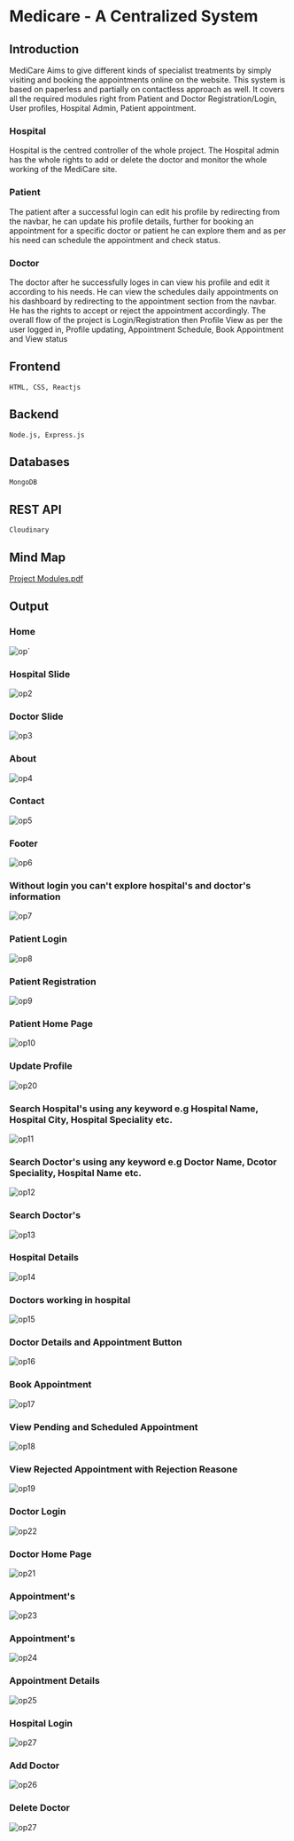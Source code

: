
# Medicare - A Centralized System
## Introduction
MediCare 
  Aims to give different kinds of specialist treatments by simply visiting and booking the 
appointments online on the website. This system is based on paperless and partially on 
contactless approach as well. It covers all the required modules right from Patient and Doctor 
Registration/Login, User profiles, Hospital Admin, Patient appointment.
### Hospital 
  Hospital is the centred controller of the whole project. The Hospital admin has the 
whole rights to add or delete the doctor and monitor the whole working of the MediCare site.
### Patient 
  The patient after a successful login can edit his profile by redirecting from the 
navbar, he can update his profile details, further for booking an appointment for a specific 
doctor or patient he can explore them and as per his need can schedule the appointment and 
check status.
### Doctor 
  The doctor after he successfully loges in can view his profile and edit it according to 
his needs. He can view the schedules daily appointments on his dashboard by redirecting to 
the appointment section from the navbar. He has the rights to accept or reject the appointment 
accordingly.
The overall flow of the project is Login/Registration then Profile View as per the user logged 
in, Profile updating, Appointment Schedule, Book Appointment and View status

## Frontend 
    HTML, CSS, Reactjs
## Backend
    Node.js, Express.js
## Databases
    MongoDB
## REST API
    Cloudinary
## Mind Map
[Project Modules.pdf](https://github.com/sanketsupekar/MediCare/files/12217524/Project.Modules.pdf)

## Output
### Home
![op`](https://github.com/sanketsupekar/MediCare/assets/72608053/198b4396-5bd5-4524-8f44-b99a6f3b7137)

### Hospital Slide
![op2](https://github.com/sanketsupekar/MediCare/assets/72608053/0bb74939-18dc-494b-bf41-a5b1e1d47e3c)

### Doctor Slide

![op3](https://github.com/sanketsupekar/MediCare/assets/72608053/24570540-57b3-48e6-ab6d-b1f9317dbf7d)

### About

![op4](https://github.com/sanketsupekar/MediCare/assets/72608053/7b760f82-b0ca-419a-8aa4-aede2b888b38)

### Contact

![op5](https://github.com/sanketsupekar/MediCare/assets/72608053/3d0879cd-7587-4912-a3bf-d8b3023efe7f)

### Footer
![op6](https://github.com/sanketsupekar/MediCare/assets/72608053/536563c4-f103-428c-8b08-67866294768a)


### Without login you can't explore hospital's and doctor's information
![op7](https://github.com/sanketsupekar/MediCare/assets/72608053/086d6383-e441-425b-96c1-bc2db1697490)
### Patient Login
![op8](https://github.com/sanketsupekar/MediCare/assets/72608053/b6d748ed-b6d0-40ce-a6a6-7b9b11703b4f)
### Patient Registration
![op9](https://github.com/sanketsupekar/MediCare/assets/72608053/95578486-47b8-41cd-937c-365b360bd20c)
### Patient Home Page
![op10](https://github.com/sanketsupekar/MediCare/assets/72608053/8231911a-0abe-4c6d-a3c4-abdfa0d743a1)
### Update Profile
![op20](https://github.com/sanketsupekar/MediCare/assets/72608053/57010607-0d4b-4be3-92a4-10f41ce69fd0)
### Search Hospital's using any keyword e.g Hospital Name, Hospital City, Hospital Speciality etc.
![op11](https://github.com/sanketsupekar/MediCare/assets/72608053/77f7c913-ab5d-4401-acf8-fa60641c159e)
### Search Doctor's using any keyword e.g Doctor Name, Dcotor Speciality, Hospital Name etc.
![op12](https://github.com/sanketsupekar/MediCare/assets/72608053/f7e82900-168f-478e-9caa-1bd0a96c25d3)
### Search Doctor's
![op13](https://github.com/sanketsupekar/MediCare/assets/72608053/6c26b476-94ab-4e8b-becc-c86eef42a9fb)

### Hospital Details
![op14](https://github.com/sanketsupekar/MediCare/assets/72608053/e4cd06e1-b901-4668-ba5d-2e4812868155)

### Doctors working in hospital
![op15](https://github.com/sanketsupekar/MediCare/assets/72608053/ff2975c0-d2c2-4ac2-96ef-697b3a88b65b)

### Doctor Details and Appointment Button
![op16](https://github.com/sanketsupekar/MediCare/assets/72608053/87638c33-23f5-4d92-aa79-c3dd25ceeaad)

### Book Appointment
![op17](https://github.com/sanketsupekar/MediCare/assets/72608053/80142e0a-12fb-4043-9032-5785fa0be206)

### View Pending and Scheduled Appointment
![op18](https://github.com/sanketsupekar/MediCare/assets/72608053/8b583b88-19a3-47fd-8935-eb7f03f0d16f)
### View Rejected Appointment with Rejection Reasone
![op19](https://github.com/sanketsupekar/MediCare/assets/72608053/0c4e8320-f1ac-4bce-a677-c165d8838592)

### Doctor Login
![op22](https://github.com/sanketsupekar/MediCare/assets/72608053/2820b921-20d4-4a41-b42f-08659efe2b81)

### Doctor Home Page
![op21](https://github.com/sanketsupekar/MediCare/assets/72608053/04e9925b-daac-45f0-887a-790899de4c60)

### Appointment's
![op23](https://github.com/sanketsupekar/MediCare/assets/72608053/1f25cf3d-3cd1-4e07-9ee6-832bacaee2a8)
### Appointment's
![op24](https://github.com/sanketsupekar/MediCare/assets/72608053/c0707c5e-f74b-47d3-bd50-5b7a1e81073a)

### Appointment Details
![op25](https://github.com/sanketsupekar/MediCare/assets/72608053/dee6ef37-2dda-4a0b-ae78-d493dda4a4c8)


### Hospital Login
![op27](https://github.com/sanketsupekar/MediCare/assets/72608053/77308013-fd9c-4f3e-9253-f84e53448336)

### Add Doctor
![op26](https://github.com/sanketsupekar/MediCare/assets/72608053/bf14077f-eb3a-466b-9490-441641161c63)

### Delete Doctor
![op27](https://github.com/sanketsupekar/MediCare/assets/72608053/05a16969-1ac1-411f-8928-b895409b2486)


